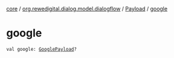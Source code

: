 [core](../../index.md) / [org.rewedigital.dialog.model.dialogflow](../index.md) / [Payload](index.md) / [google](./google.md)

# google

`val google: `[`GooglePayload`](../../org.rewedigital.dialog.model.google/-google-payload/index.md)`?`
